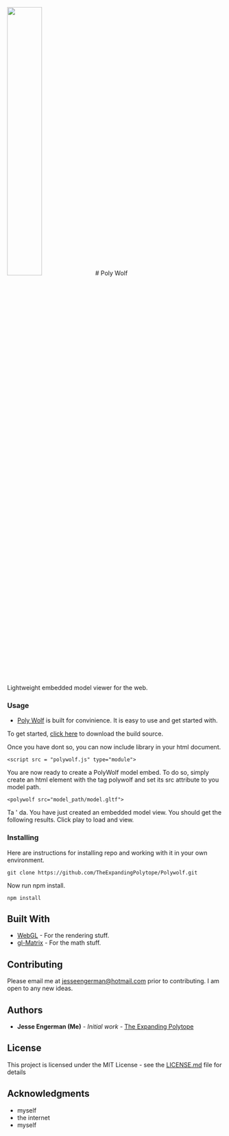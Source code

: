 <img src="https://raw.githubusercontent.com/TheExpandingPolytope/Polywolf/master/polywolf.jpg" width="40%">
# Poly Wolf

Lightweight embedded model viewer for the web.

### Usage

* [Poly Wolf](https://github.com/TheExpandingPolytope/Polywolf) is built for convinience. It is easy to use and get started with. 

To get started, [click here]() to download the build source.

Once you have dont so, you can now include library in your html document.

```
<script src = "polywolf.js" type="module">
```

You are now ready to create a PolyWolf model embed. To do so, simply create an html element with the tag polywolf and set its src attribute to you model path. 
```
<polywolf src="model_path/model.gltf">
```

Ta ' da. You have just created an embedded model view. You should get the following results.
Click play to load and view.

### Installing

Here are instructions for installing repo and working with it in your own environment.

```
git clone https://github.com/TheExpandingPolytope/Polywolf.git
```

Now run npm install.
```
npm install
```


## Built With

* [WebGL](https://www.khronos.org/webgl/) - For the rendering stuff.
* [gl-Matrix](https://github.com/toji/gl-matrix) - For the math stuff.

## Contributing

Please email me at jesseengerman@hotmail.com prior to contributing. I am open to any new ideas.

## Authors

* **Jesse Engerman (Me)** - *Initial work* - [The Expanding Polytope](https://github.com/TheExpandingPolytope)

## License

This project is licensed under the MIT License - see the [LICENSE.md](LICENSE.md) file for details

## Acknowledgments

* myself
* the internet
* myself
